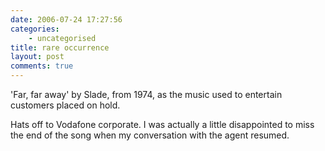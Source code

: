 ```yaml
---
date: 2006-07-24 17:27:56
categories:
    - uncategorised
title: rare occurrence
layout: post
comments: true
---
```

'Far, far away' by Slade, from 1974, as the music used to entertain
customers placed on hold.

Hats off to Vodafone corporate. I was actually a little disappointed to
miss the end of the song when my conversation with the agent resumed.
